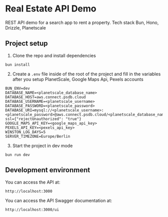 # Real Estate API Demo

REST API demo for a search app to rent a property. Tech stack Bun, Hono, Drizzle, Planetscale

## Project setup

1. Clone the repo and install dependencies

```
bun install
```

2. Create a `.env` file inside of the root of the project and fill in the variables after you setup PlanetScale, Google Maps Api, Pexels accounts

```
BUN_ENV=dev
DATABASE_NAME=<planetscale_database_name>
DATABASE_HOST=aws.connect.psdb.cloud
DATABASE_USERNAME=<planetscale_username>
DATABASE_PASSWORD=<planetscale_password>
DATABASE_URI=mysql://<planetscale_username>:<planetscale_password>@aws.connect.psdb.cloud/<planetscale_database_name>?ssl={"rejectUnauthorized": "true"}
GOOGLE_MAPS_API_KEY=<google_maps_api_key>
PEXELS_API_KEY=<pexels_api_key>
WINSTON_LOG_DAYS=5
SERVER_TIMEZONE=Europe/Berlin
```

3. Start the project in dev mode

```
bun run dev
```

## Development environment

You can access the API at:

```
http://localhost:3000
```

You can access the API Swagger documentation at:

```
http://localhost:3000/ui
```

